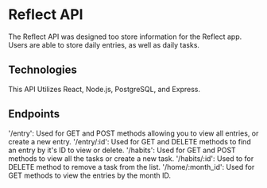 # Reflect API

The Reflect API was designed too store information for the Reflect app. Users are able to store daily entries, as well as daily tasks.

## Technologies
This API Utilizes React, Node.js, PostgreSQL, and Express.

## Endpoints
'/entry': Used for GET and POST methods allowing you to view all entries, or create a new entry.
'/entry/:id': Used for GET and DELETE methods to find an entry by it's ID to view or delete.
'/habits': Used for GET and POST methods to view all the tasks or create a new task.
'/habits/:id': Used to for DELETE method to remove a task from the list.
'/home/:month_id': Used for GET methods to view the entries by the month ID.
